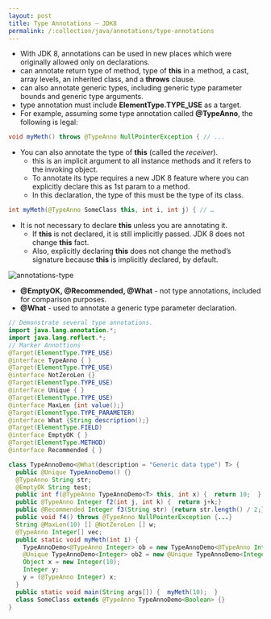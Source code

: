 ```yaml
---
layout: post
title: Type Annotations – JDK8
permalink: /:collection/java/annotations/type-annotations
---
```



* With JDK 8, annotations can be used in new places which were originally allowed only on declarations.
* can annotate return type of method, type of **this** in a method, a cast, array levels, an inherited class, and a **throws** clause.
* can also annotate generic types, including generic type parameter bounds and generic type arguments.
* type annotation must include **ElementType.TYPE_USE** as a target.
* For example, assuming some type annotation called **@TypeAnno**, the following is legal:

```java
void myMeth() throws @TypeAnno NullPointerException { // ...
```
* You can also annotate the type of **this** (called the *receiver*).
	- this is an implicit argument to all instance methods and it refers to the invoking object. 
	- To annotate its type requires a new JDK 8 feature where you can explicitly declare this as 1st param to a method.
	- In this declaration, the type of this must be the type of its class.
```java
int myMeth(@TypeAnno SomeClass this, int i, int j) { // …
```
  - It is not necessary to declare **this** unless you are annotating it. 
	- If **this** is not declared, it is still implicitly passed. JDK 8 does not change **this** fact.
	- Also, explicitly declaring **this** does not change the method’s signature because **this** is implicitly declared, by default.

![annotations-type]({{site.cdn}}/java/reflection/annotations-type.png)

* **@EmptyOK, @Recommended, @What** - not type annotations, included for comparison purposes.
* **@What** - used to annotate a generic type parameter declaration.

```java
// Demonstrate several type annotations.
import java.lang.annotation.*;
import java.lang.reflect.*;
// Marker Annottions
@Target(ElementType.TYPE_USE)
@interface TypeAnno { }
@Target(ElementType.TYPE_USE)
@interface NotZeroLen {}
@Target(ElementType.TYPE_USE)
@interface Unique { }
@Target(ElementType.TYPE_USE)
@interface MaxLen {int value();}
@Target(ElementType.TYPE_PARAMETER)
@interface What {String description();}
@Target(ElementType.FIELD)
@interface EmptyOK { }
@Target(ElementType.METHOD)
@interface Recommended { }

class TypeAnnoDemo<@What(description = "Generic data type") T> {                // type parameter.
  public @Unique TypeAnnoDemo() {}                                              // type on a constructor
  @TypeAnno String str;                                                         // Annotate the type (here, String), not the field.
  @EmptyOK String test;                                                         // Annotates field.
  public int f(@TypeAnno TypeAnnoDemo<T> this, int x) {  return 10;  }          // Annotate this
  public @TypeAnno Integer f2(int j, int k) {  return j+k;}                     // Annotate the return type
  public @Recommended Integer f3(String str) {return str.length() / 2;}         // Annotate method declaration
  public void f4() throws @TypeAnno NullPointerException {...}                  // Type annotation on throws clause
  String @MaxLen(10) [] @NotZeroLen [] w;                                       // Annotate array levels
  @TypeAnno Integer[] vec;                                                      // Annotate array element
  public static void myMeth(int i) {
    TypeAnnoDemo<@TypeAnno Integer> ob = new TypeAnnoDemo<@TypeAnno Integer>(); //Annotate type argument
    @Unique TypeAnnoDemo<Integer> ob2 = new @Unique TypeAnnoDemo<Integer>();    // type annotation with new.
    Object x = new Integer(10);
    Integer y;
    y = (@TypeAnno Integer) x;                                                  // type annotation on a cast.
  }
  public static void main(String args[]) {  myMeth(10);  }
  class SomeClass extends @TypeAnno TypeAnnoDemo<Boolean> {}                    // type annotation with inheritance clause.
}
```
